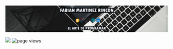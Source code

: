 <a title="" href="https://www.youtube.com/channel/UC9LoqsWsp3E6ymT1j1JLC4Q"><img src="Portada.png" alt="" /></a>

![](https://komarev.com/ghpvc/?username=Fabian-Martinez-Rincon&style=for-the-badge)
<img src="https://user-badge.committers.top/argentina/Fabian-Martinez-Rincon.svg" alt="page views" />
